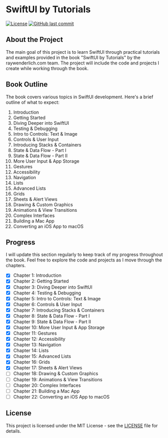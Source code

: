 # SwiftUI by Tutorials

[![License](https://img.shields.io/badge/license-MIT-blue.svg)](LICENSE)
[![GitHub last commit](https://img.shields.io/github/last-commit/Brynner03/swiftui-by-tutorials)](https://github.com/Brynner03/swiftui-by-tutorials/commits/main)

## About the Project

The main goal of this project is to learn SwiftUI through practical tutorials and examples provided in the book "SwiftUI by Tutorials" by the raywenderlich.com team. The project will include the code and projects I create while working through the book.

## Book Outline

The book covers various topics in SwiftUI development. Here's a brief outline of what to expect:

1. Introduction
2. Getting Started
3. Diving Deeper into SwiftUI
4. Testing & Debugging
5. Intro to Controls: Text & Image
6. Controls & User Input
7. Introducing Stacks & Containers
8. State & Data Flow - Part I
9. State & Data Flow - Part II
10. More User Input & App Storage
11. Gestures
12. Accessibility
13. Navigation
14. Lists
15. Advanced Lists
16. Grids
17. Sheets & Alert Views
18. Drawing & Custom Graphics
19. Animations & View Transitions
20. Complex Interfaces
21. Building a Mac App
22. Converting an iOS App to macOS

## Progress

I will update this section regularly to keep track of my progress throughout the book. Feel free to explore the code and projects as I move through the chapters.

- [x] Chapter 1: Introduction
- [x] Chapter 2: Getting Started
- [x] Chapter 3: Diving Deeper into SwiftUI
- [x] Chapter 4: Testing & Debugging
- [x] Chapter 5: Intro to Controls: Text & Image
- [x] Chapter 6: Controls & User Input
- [x] Chapter 7: Introducing Stacks & Containers
- [x] Chapter 8: State & Data Flow - Part I
- [x] Chapter 9: State & Data Flow - Part II
- [x] Chapter 10: More User Input & App Storage
- [x] Chapter 11: Gestures
- [x] Chapter 12: Accessibility
- [x] Chapter 13: Navigation
- [x] Chapter 14: Lists
- [x] Chapter 15: Advanced Lists
- [x] Chapter 16: Grids
- [x] Chapter 17: Sheets & Alert Views
- [ ] Chapter 18: Drawing & Custom Graphics
- [ ] Chapter 19: Animations & View Transitions
- [ ] Chapter 20: Complex Interfaces
- [ ] Chapter 21: Building a Mac App
- [ ] Chapter 22: Converting an iOS App to macOS

## License

This project is licensed under the MIT License - see the [LICENSE](LICENSE) file for details.
